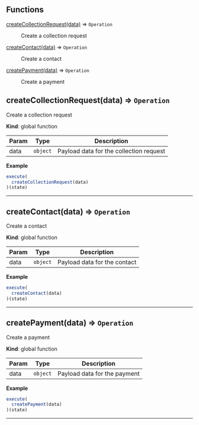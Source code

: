 ## Functions

<dl>
<dt><a href="#createCollectionRequest">createCollectionRequest(data)</a> ⇒ <code>Operation</code></dt>
<dd><p>Create a collection request</p>
</dd>
<dt><a href="#createContact">createContact(data)</a> ⇒ <code>Operation</code></dt>
<dd><p>Create a contact</p>
</dd>
<dt><a href="#createPayment">createPayment(data)</a> ⇒ <code>Operation</code></dt>
<dd><p>Create a payment</p>
</dd>
</dl>

<a name="createCollectionRequest"></a>

## createCollectionRequest(data) ⇒ <code>Operation</code>
Create a collection request

**Kind**: global function  

| Param | Type | Description |
| --- | --- | --- |
| data | <code>object</code> | Payload data for the collection request |

**Example**  
```js
execute(
  createCollectionRequest(data)
)(state)
```

* * *

<a name="createContact"></a>

## createContact(data) ⇒ <code>Operation</code>
Create a contact

**Kind**: global function  

| Param | Type | Description |
| --- | --- | --- |
| data | <code>object</code> | Payload data for the contact |

**Example**  
```js
execute(
  createContact(data)
)(state)
```

* * *

<a name="createPayment"></a>

## createPayment(data) ⇒ <code>Operation</code>
Create a payment

**Kind**: global function  

| Param | Type | Description |
| --- | --- | --- |
| data | <code>object</code> | Payload data for the payment |

**Example**  
```js
execute(
  createPayment(data)
)(state)
```

* * *


